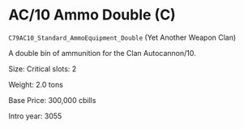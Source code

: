 # AC/10 Ammo Double (C)

`C79AC10_Standard_AmmoEquipment_Double` (Yet Another Weapon Clan)

A double bin of ammunition for the Clan Autocannon/10.

Size: Critical slots: 2

Weight: 2.0 tons

Base Price: 300,000 cbills

Intro year: 3055

